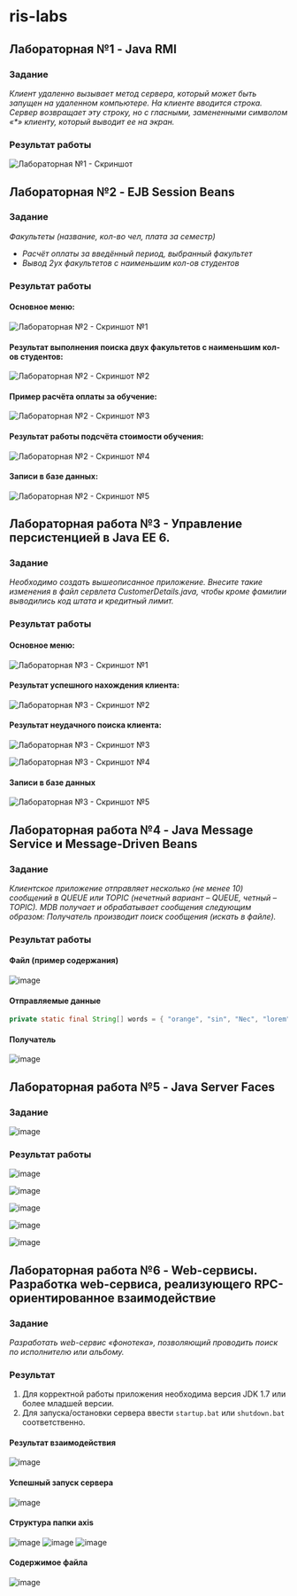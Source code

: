 # ris-labs
## Лабораторная №1 - Java RMI
### Задание
_Клиент удаленно вызывает метод сервера, который может быть запущен на удаленном компьютере. На клиенте вводится строка.  Сервер возвращает эту строку, но с гласными, замененными символом  «*» клиенту, который выводит ее на экран._

### Результат работы
![Лабораторная №1 - Скриншот](https://user-images.githubusercontent.com/57208499/154984457-ccdee53c-0462-4752-bb0d-21203d1c147c.png)


## Лабораторная №2 - EJB Session Beans
### Задание
*Факультеты (название, кол-во чел, плата за семестр)*
- *Расчёт оплаты за введённый период, выбранный факультет*
- *Вывод 2ух факультетов с наименьшим кол-ов студентов*

### Результат работы
#### Основное меню:

![Лабораторная №2 - Скриншот №1](https://user-images.githubusercontent.com/57208499/158068132-dae019ce-9442-4b79-96ea-57aa8339d785.png)

#### Результат выполнения поиска двух факультетов с наименьшим кол-ов студентов:

![Лабораторная №2 - Скриншот №2](https://user-images.githubusercontent.com/57208499/158068140-764a7777-5ff3-47ff-a667-e0ffcbf8c73b.png)

#### Пример расчёта оплаты за обучение:

![Лабораторная №2 - Скриншот №3](https://user-images.githubusercontent.com/57208499/158068146-97080a8f-feee-4ef5-9520-4e5c8bfeb8a8.png)

#### Результат работы подсчёта стоимости обучения:

![Лабораторная №2 - Скриншот №4](https://user-images.githubusercontent.com/57208499/158068151-cc6c9ef8-70c3-4db6-b811-c59f30fdf8dc.png)

#### Записи в базе данных:

![Лабораторная №2 - Скриншот №5](https://user-images.githubusercontent.com/57208499/158068267-6a1ccaa1-7ba1-464e-b990-37a776fd9bd2.png)


## Лабораторная работа №3 - Управление персистенцией в Java EE 6.
### Задание
*Необходимо создать вышеописанное приложение. Внесите такие  изменения в файл сервлета CustomerDetails.java, чтобы кроме фамилии выводились код штата и кредитный лимит.*

### Результат работы
#### Основное меню:

![Лабораторная №3 - Скриншот №1](https://user-images.githubusercontent.com/57208499/158155442-c62bb374-5f93-4ddb-b902-e0c1de341805.png)

#### Результат успешного нахождения клиента:

![Лабораторная №3 - Скриншот №2](https://user-images.githubusercontent.com/57208499/158155519-66c60f9c-a156-4b00-8f85-d1df25831bda.png)

#### Результат неудачного поиска клиента:

![Лабораторная №3 - Скриншот №3](https://user-images.githubusercontent.com/57208499/158155671-7c335b2c-ce21-4a43-b716-5de8ce33e878.png)

![Лабораторная №3 - Скриншот №4](https://user-images.githubusercontent.com/57208499/158155691-959ad27c-c054-420f-a83a-3724da14c7b2.png)

#### Записи в базе данных

![Лабораторная №3 - Скриншот №5](https://user-images.githubusercontent.com/57208499/158156000-fd7fb53e-3b85-4db0-87fa-4fac0d4c5b8f.png)


## Лабораторная работа №4 - Java Message Service и Message-Driven Beans
### Задание
*Клиентское приложение отправляет несколько (не менее 10) сообщений в QUEUE или TOPIC (нечетный вариант – QUEUE, четный – TOPIC). MDB получает и обрабатывает сообщения следующим образом: Получатель производит поиск сообщения (искать в файле).*

### Результат работы
#### Файл (пример содержания)

![image](https://user-images.githubusercontent.com/57208499/162575067-328aa900-ab20-4ad8-9537-c76148a30d27.png)

#### Отправляемые данные

```java
private static final String[] words = { "orange", "sin", "Nec", "lorem", "battle", "refrigerator", "radiation", "adipiscing", "cruelty", "wall" };
```

#### Получатель

![image](https://user-images.githubusercontent.com/57208499/162575201-54bbecd5-c0f5-4235-96e1-f7fc1a637a14.png)


## Лабораторная работа №5 - Java Server Faces
### Задание

![image](https://user-images.githubusercontent.com/57208499/162612956-5b8483c0-0c9d-49b4-900a-ca0291e7b25b.png)

### Результат работы

![image](https://user-images.githubusercontent.com/57208499/162612965-a4d1833b-decd-44d5-b9fa-9344d582ae8e.png)

![image](https://user-images.githubusercontent.com/57208499/162612977-ee511b2f-9a0a-45ec-96f7-872c95361d7e.png)

![image](https://user-images.githubusercontent.com/57208499/162612984-51e01f4c-7f5d-44d2-8e3e-f217c5b9b311.png)

![image](https://user-images.githubusercontent.com/57208499/162612992-14f97db9-dc2f-4bce-8c61-1e17dd01141a.png)

![image](https://user-images.githubusercontent.com/57208499/162612996-31c6dcb3-36fd-4a30-9e77-0616a42ce6c8.png)


## Лабораторная работа №6 - Web-сервисы. Разработка web-сервиса, реализующего RPC-ориентированное взаимодействие
### Задание
*Разработать web-сервис «фонотека», позволяющий проводить поиск по исполнителю или альбому.*

### Результат

1. Для корректной работы приложения необходима версия JDK 1.7 или более младшей версии.
2. Для запуска/остановки сервера ввести `startup.bat` или `shutdown.bat` соответственно. 

#### Результат взаимодействия

![image](https://user-images.githubusercontent.com/57208499/162799591-44431716-b3b9-425f-b4bd-32f0f652d25f.png)

#### Успешный запуск сервера

![image](https://user-images.githubusercontent.com/57208499/162800117-1c17cb12-be13-4e0d-a1ae-d764d9e86205.png)

#### Структура папки axis

![image](https://user-images.githubusercontent.com/57208499/162800321-23358665-9733-4fc1-a96f-c56eaf322868.png)
![image](https://user-images.githubusercontent.com/57208499/162800470-2eb2c660-d58d-485c-821a-d9105e58c69c.png)
![image](https://user-images.githubusercontent.com/57208499/162800548-f5b0b839-5789-4935-bd20-5cc985d522ce.png)

#### Содержимое файла

![image](https://user-images.githubusercontent.com/57208499/162800795-1068e050-bb1f-48b6-b68b-99a7f0ce81f5.png)
